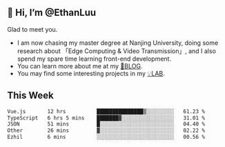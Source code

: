 ## 👋 Hi, I’m @EthanLuu

Glad to meet you.

- I am now chasing my master degree at Nanjing University, doing some research about 「Edge Computing & Video Transmission」, and I also spend my spare time learning front-end development.
- You can learn more about me at my [📝BLOG](https://blog.ethanloo.cn).
- You may find some interesting projects in my [💡LAB](https://lab.ethanloo.cn).

## This Week
<!--START_SECTION:waka-->

```txt
Vue.js       12 hrs          ███████████████▒░░░░░░░░░   61.23 %
TypeScript   6 hrs 5 mins    ███████▓░░░░░░░░░░░░░░░░░   31.01 %
JSON         51 mins         █░░░░░░░░░░░░░░░░░░░░░░░░   04.40 %
Other        26 mins         ▓░░░░░░░░░░░░░░░░░░░░░░░░   02.22 %
Ezhil        6 mins          ░░░░░░░░░░░░░░░░░░░░░░░░░   00.56 %
```

<!--END_SECTION:waka-->
